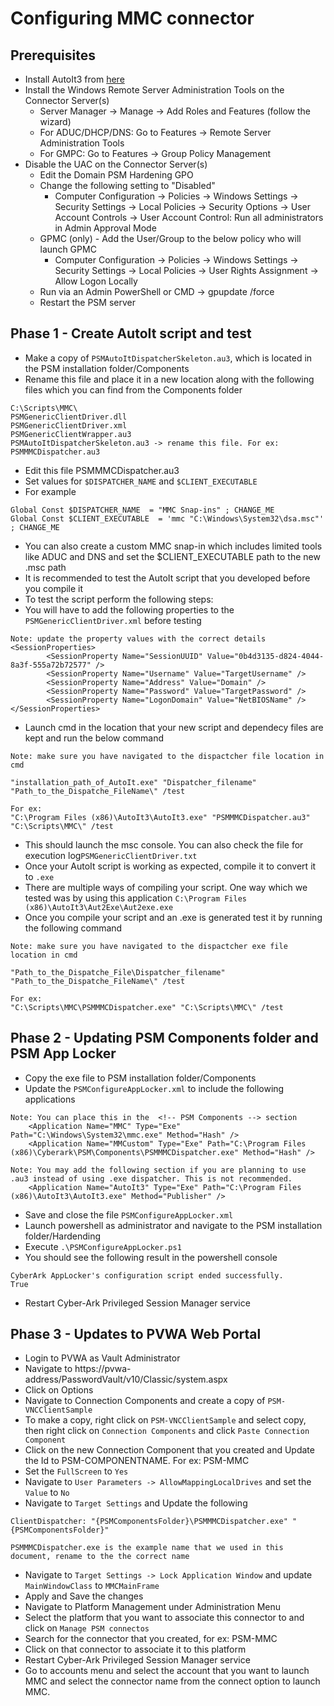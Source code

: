 # Configuring MMC connector

## Prerequisites

* Install AutoIt3 from [here](https://www.autoitscript.com/site/autoit/downloads/)
* Install the Windows Remote Server Administration Tools on the Connector Server(s)
    * Server Manager → Manage → Add Roles and Features (follow the wizard)
    * For ADUC/DHCP/DNS: Go to Features → Remote Server Administration Tools
    * For GMPC: Go to Features → Group Policy Management
* Disable the UAC on the Connector Server(s)
    * Edit the Domain PSM Hardening GPO
    * Change the following setting to "Disabled"
        * Computer Configuration → Policies → Windows Settings → Security Settings → Local Policies → Security Options → User Account Controls → User Account Control: Run all administrators in Admin Approval Mode
    * GPMC (only) - Add the User/Group to the below policy who will launch GPMC
        * Computer Configuration → Policies → Windows Settings → Security Settings → Local Policies → User Rights Assignment → Allow Logon Locally
    * Run via an Admin PowerShell or CMD → gpupdate /force
    * Restart the PSM server

## Phase 1 - Create AutoIt script and test

* Make a copy of `PSMAutoItDispatcherSkeleton.au3`, which is located in the PSM installation folder/Components
* Rename this file and place it in a new location along with the following files which you can find from the Components folder

```
C:\Scripts\MMC\
PSMGenericClientDriver.dll
PSMGenericClientDriver.xml
PSMGenericClientWrapper.au3
PSMAutoItDispatcherSkeleton.au3 -> rename this file. For ex: PSMMMCDispatcher.au3
```

* Edit this file PSMMMCDispatcher.au3
* Set values for `$DISPATCHER_NAME` and `$CLIENT_EXECUTABLE`
* For example

```
Global Const $DISPATCHER_NAME  = "MMC Snap-ins" ; CHANGE_ME
Global Const $CLIENT_EXECUTABLE  = 'mmc "C:\Windows\System32\dsa.msc"' ; CHANGE_ME
```

* You can also create a custom MMC snap-in which includes limited tools like ADUC and DNS and set the $CLIENT\_EXECUTABLE path to the new .msc path
* It is recommended to test the AutoIt script that you developed before you compile it
* To test the script perform the following steps:
* You will have to add the following properties to the `PSMGenericClientDriver.xml` before testing

```
Note: update the property values with the correct details
<SessionProperties>
		<SessionProperty Name="SessionUUID" Value="0b4d3135-d824-4044-8a3f-555a72b72577" />
		<SessionProperty Name="Username" Value="TargetUsername" />
		<SessionProperty Name="Address" Value="Domain" />
		<SessionProperty Name="Password" Value="TargetPassword" />
		<SessionProperty Name="LogonDomain" Value="NetBIOSName" />
</SessionProperties>
```

* Launch cmd in the location that your new script and dependecy files are kept and run the below command

```
Note: make sure you have navigated to the dispactcher file location in cmd

"installation_path_of_AutoIt.exe" "Dispatcher_filename" "Path_to_the_Dispatche_FileName\" /test

For ex:
"C:\Program Files (x86)\AutoIt3\AutoIt3.exe" "PSMMMCDispatcher.au3" "C:\Scripts\MMC\" /test
```

* This should launch the msc console. You can also check the file for execution log`PSMGenericClientDriver.txt`
* Once your AutoIt script is working as expected, compile it to convert it to `.exe`
* There are multiple ways of compiling your script. One way which we tested was by using this application `C:\Program Files (x86)\AutoIt3\Aut2Exe\Aut2exe.exe`
* Once you compile your script and an .exe is generated test it by running the following command

```
Note: make sure you have navigated to the dispactcher exe file location in cmd

"Path_to_the_Dispatche_File\Dispatcher_filename" "Path_to_the_Dispatche_FileName\" /test

For ex:
"C:\Scripts\MMC\PSMMMCDispatcher.exe" "C:\Scripts\MMC\" /test
```

## Phase 2 - Updating PSM Components folder and PSM App Locker

* Copy the exe file to PSM installation folder/Components
* Update the `PSMConfigureAppLocker.xml` to include the following applications

```
Note: You can place this in the  <!-- PSM Components --> section
    <Application Name="MMC" Type="Exe" Path="C:\Windows\System32\mmc.exe" Method="Hash" />
    <Application Name="MMCustom" Type="Exe" Path="C:\Program Files (x86)\Cyberark\PSM\Components\PSMMMCDispatcher.exe" Method="Hash" />

Note: You may add the following section if you are planning to use .au3 instead of using .exe dispatcher. This is not recommended.
    <Application Name="AutoIt3" Type="Exe" Path="C:\Program Files (x86)\AutoIt3\AutoIt3.exe" Method="Publisher" />
```

* Save and close the file `PSMConfigureAppLocker.xml`
* Launch powershell as administrator and navigate to the PSM installation folder/Hardending
* Execute `.\PSMConfigureAppLocker.ps1`
* You should see the following result in the powershell console

```
CyberArk AppLocker's configuration script ended successfully.
True
```

* Restart Cyber-Ark Privileged Session Manager service

## Phase 3 - Updates to PVWA Web Portal

* Login to PVWA as Vault Administrator
* Navigate to https://pvwa-address/PasswordVault/v10/Classic/system.aspx
* Click on Options
* Navigate to Connection Components and create a copy of `PSM-VNCClientSample`
* To make a copy, right click on `PSM-VNCClientSample` and select copy, then right click on `Connection Components` and click `Paste Connection Component`
* Click on the new Connection Component that you created and Update the Id to PSM-COMPONENTNAME. For ex: PSM-MMC
* Set the `FullScreen` to `Yes`
* Navigate to `User Parameters -> AllowMappingLocalDrives` and set the `Value` to `No`
* Navigate to `Target Settings` and Update the following

```
ClientDispatcher: "{PSMComponentsFolder}\PSMMMCDispatcher.exe" "{PSMComponentsFolder}"

PSMMMCDispatcher.exe is the example name that we used in this document, rename to the the correct name
```

* Navigate to `Target Settings -> Lock Application Window` and update `MainWindowClass` to `MMCMainFrame`
* Apply and Save the changes
* Navigate to Platform Management under Administration Menu
* Select the platform that you want to associate this connector to and click on `Manage PSM connectos`
* Search for the connector that you created, for ex: PSM-MMC
* Click on that connector to associate it to this platform
* Restart Cyber-Ark Privileged Session Manager service
* Go to accounts menu and select the account that you want to launch MMC and select the connector name from the connect option to launch MMC.
